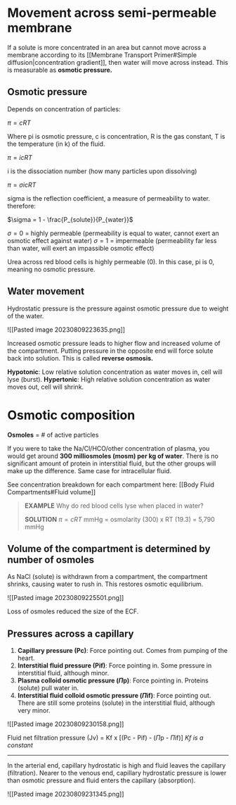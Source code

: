 # Movement across semi-permeable membrane
If a solute is more concentrated in an area but cannot move across a membrane according to its [[Membrane Transport Primer#Simple diffusion|concentration gradient]], then water will move across instead. This is measurable as **osmotic pressure.**
## Osmotic pressure
Depends on concentration of particles:

$\pi = cRT$

Where pi is osmotic pressure, c is concentration, R is the gas constant, T is the temperature (in k) of the fluid.

$\pi = icRT$

i is the dissociation number (how many particles upon dissolving)

$\pi = \sigma icRT$

sigma is the reflection coefficient, a measure of permeability to water. therefore:

$\sigma = 1 - \frac{P_{solute}}{P_{water}}$

$\sigma = 0$ = highly permeable (permeability is equal to water, cannot exert an osmotic effect against water)
$\sigma = 1$ = impermeable (permeability far less than water, will exert an impassible osmotic effect)

Urea across red blood cells is highly permeable (0). In this case, pi is 0, meaning no osmotic pressure.
## Water movement

Hydrostatic pressure is the pressure against osmotic pressure due to weight of the water.

![[Pasted image 20230809223635.png]]

Increased osmotic pressure leads to higher flow and increased volume of the compartment. Putting pressure in the opposite end will force solute back into solution. This is called **reverse osmosis.**

**Hypotonic**: Low relative solution concentration as water moves in, cell will lyse (burst).
**Hypertonic**: High relative solution concentration as water moves out, cell will shrink.
# Osmotic composition

**Osmoles** = # of active particles

If you were to take the Na/Cl/HCO/other concentration of plasma, you would get around **300 milliosmoles (mosm) per kg of water**. There is no significant amount of protein in interstitial fluid, but the other groups will make up the difference. Same case for intracellular fluid.

See concentration breakdown for each compartment here: [[Body Fluid Compartments#Fluid volume]]

>**EXAMPLE**
Why do red blood cells lyse when placed in water?
>
>**SOLUTION**
$\pi = cRT$
mmHg = osmolarity (300) x RT (19.3) = 5,790 mmHg

## Volume of the compartment is determined by number of osmoles

As NaCl (solute) is withdrawn from a compartment, the compartment shrinks, causing water to rush in. This restores osmotic equilibrium.

![[Pasted image 20230809225501.png]]

Loss of osmoles reduced the size of the ECF.
## Pressures across a capillary
1. **Capillary pressure (Pc)**: Force pointing out. Comes from pumping of the heart.
2. **Interstitial fluid pressure (Pif)**: Force pointing in. Some pressure in interstitial fluid, although minor.
3. **Plasma colloid osmotic pressure ($\Pi$p)**: Force pointing in. Proteins (solute) pull water in.
4. **Interstitial fluid colloid osmotic pressure ($\Pi$if)**: Force pointing out. There are still some proteins (solute) in the interstitial fluid, although very minor.

![[Pasted image 20230809230158.png]]

Fluid net filtration pressure (Jv) = Kf x \[(Pc - Pif) - ($\Pi$p - $\Pi$if)]
*Kf is a constant*
____
In the arterial end, capillary hydrostatic is high and fluid leaves the capillary (filtration). Nearer to the venous end, capillary hydrostatic pressure is lower than osmotic pressure and fluid enters the capillary (absorption).

![[Pasted image 20230809231345.png]]

